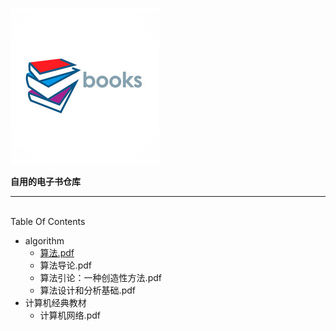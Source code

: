![books-logo](./book-logo.jpg)

**自用的电子书仓库**
*************************************

</br>
Table Of Contents

* algorithm
   * [算法.pdf](./algorithm/算法.pdf)
   * 算法导论.pdf
   * 算法引论：一种创造性方法.pdf
   * 算法设计和分析基础.pdf
* 计算机经典教材
   * 计算机网络.pdf
